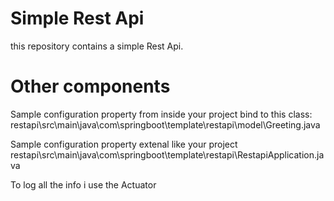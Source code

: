 # Simple Rest Api
this repository contains a simple Rest Api.  
# Other components
Sample configuration property from inside your project bind to this class:  
restapi\src\main\java\com\springboot\template\restapi\model\Greeting.java  

Sample configuration property extenal like your project  
restapi\src\main\java\com\springboot\template\restapi\RestapiApplication.java  

To log all the info i use the Actuator
